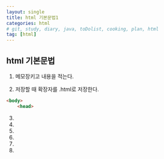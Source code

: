```yaml
---
layout: single
title: html 기본문법1
categories: html
# git, study, diary, java, toDolist, cooking, plan, html
tag: [html] 
---
```


## html 기본문법

1. 메모장키고 내용을 적는다.

2. 저장할 때 확장자를 .html로 저장한다.


~~~html
<body>
    <head>


~~~

3.

4. 

5.

6. 

7.


8. 